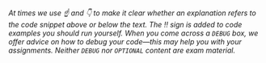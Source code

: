 *At times we use ☝️ and 👇 to make it clear whether an explanation refers to the code snippet above or below the text. The :bangbang: sign is added to code examples you should run yourself. When you come across a `DEBUG` box, we offer advice on how to debug your code&mdash;this may help you with your assignments. Neither `DEBUG` nor `OPTIONAL` content are exam material.*
